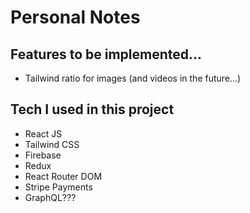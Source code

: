 # Personal Notes

## Features to be implemented...

- Tailwind ratio for images (and videos in the future...)

## Tech I used in this project

- React JS
- Tailwind CSS
- Firebase 
- Redux
- React Router DOM
- Stripe Payments
- GraphQL???